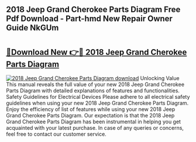 ## 2018 Jeep Grand Cherokee Parts Diagram Free Pdf Download - Part-hmd New Repair Owner Guide NkGUm

# <h2><a href="http://dfj8r3.blite.top/?on=2018+Jeep+Grand+Cherokee+Parts+Diagram">🔗Download New 👉🔴 2018 Jeep Grand Cherokee Parts Diagram</a></h2>

[![2018 Jeep Grand Cherokee Parts Diagram download](https://i.imgur.com/lujVjoI.png)](http://dfj8r3.blite.top/?on=2018+Jeep+Grand+Cherokee+Parts+Diagram)
Unlocking Value This manual reveals the full value of your new 2018 Jeep Grand Cherokee Parts Diagram with detailed explanations of features and functionalities. Safety Guidelines for Electrical Devices Please adhere to all electrical safety guidelines when using your new 2018 Jeep Grand Cherokee Parts Diagram. Enjoy the efficiency of list of features while using your new 2018 Jeep Grand Cherokee Parts Diagram. Our expectation is that the 2018 Jeep Grand Cherokee Parts Diagram has been instrumental in helping you get acquainted with your latest purchase. In case of any queries or concerns, feel free to contact our customer service.
